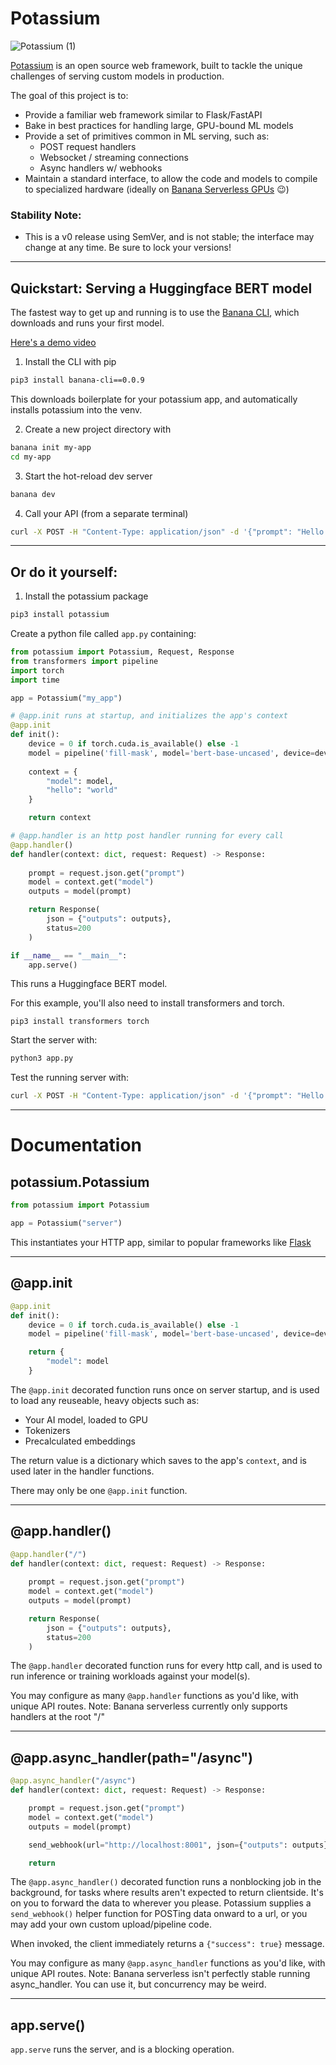# Potassium

![Potassium (1)](https://user-images.githubusercontent.com/44653944/222016748-ca2c6905-8fd5-4ee5-a68e-7aed48f23436.png)

[Potassium](https://github.com/bananaml/potassium) is an open source web framework, built to tackle the unique challenges of serving custom models in production.

The goal of this project is to:

- Provide a familiar web framework similar to Flask/FastAPI
- Bake in best practices for handling large, GPU-bound ML models
- Provide a set of primitives common in ML serving, such as:
    - POST request handlers
    - Websocket / streaming connections
    - Async handlers w/ webhooks
- Maintain a standard interface, to allow the code and models to compile to specialized hardware (ideally on [Banana Serverless GPUs](https://banana.dev) 😉)

### Stability Note:
- This is a v0 release using SemVer, and is not stable; the interface may change at any time. Be sure to lock your versions!

---

## Quickstart: Serving a Huggingface BERT model

The fastest way to get up and running is to use the [Banana CLI](https://github.com/bananaml/banana-cli), which downloads and runs your first model.

[Here's a demo video](https://www.loom.com/share/86d4e7b0801549b9ab2f7a1acce772aa)


1. Install the CLI with pip
```bash
pip3 install banana-cli==0.0.9
```
This downloads boilerplate for your potassium app, and automatically installs potassium into the venv.

2. Create a new project directory with 
```bash
banana init my-app
cd my-app
```
3. Start the hot-reload dev server
```bash
banana dev
```

4. Call your API (from a separate terminal)
```bash
curl -X POST -H "Content-Type: application/json" -d '{"prompt": "Hello I am a [MASK] model."}' http://localhost:8000/
``` 

---

## Or do it yourself:

1. Install the potassium package

```bash
pip3 install potassium
```

Create a python file called `app.py` containing:

```python
from potassium import Potassium, Request, Response
from transformers import pipeline
import torch
import time

app = Potassium("my_app")

# @app.init runs at startup, and initializes the app's context
@app.init
def init():
    device = 0 if torch.cuda.is_available() else -1
    model = pipeline('fill-mask', model='bert-base-uncased', device=device)
   
    context = {
        "model": model,
        "hello": "world"
    }

    return context

# @app.handler is an http post handler running for every call
@app.handler()
def handler(context: dict, request: Request) -> Response:
    
    prompt = request.json.get("prompt")
    model = context.get("model")
    outputs = model(prompt)

    return Response(
        json = {"outputs": outputs}, 
        status=200
    )

if __name__ == "__main__":
    app.serve()
```

This runs a Huggingface BERT model.

For this example, you'll also need to install transformers and torch.

```
pip3 install transformers torch
```

Start the server with:

```bash
python3 app.py
```

Test the running server with:

```bash
curl -X POST -H "Content-Type: application/json" -d '{"prompt": "Hello I am a [MASK] model."}' http://localhost:8000
```

---

# Documentation

## potassium.Potassium

```python
from potassium import Potassium

app = Potassium("server")
```

This instantiates your HTTP app, similar to popular frameworks like [Flask](https://flask.palletsprojects.com/en/2.2.x/_)

---

## @app.init

```python
@app.init
def init():
    device = 0 if torch.cuda.is_available() else -1
    model = pipeline('fill-mask', model='bert-base-uncased', device=device)

    return {
        "model": model
    }
```

The `@app.init` decorated function runs once on server startup, and is used to load any reuseable, heavy objects such as:

- Your AI model, loaded to GPU
- Tokenizers
- Precalculated embeddings

The return value is a dictionary which saves to the app's `context`, and is used later in the handler functions.

There may only be one `@app.init` function.

---

## @app.handler()

```python
@app.handler("/")
def handler(context: dict, request: Request) -> Response:
    
    prompt = request.json.get("prompt")
    model = context.get("model")
    outputs = model(prompt)

    return Response(
        json = {"outputs": outputs}, 
        status=200
    )
```

The `@app.handler` decorated function runs for every http call, and is used to run inference or training workloads against your model(s).

You may configure as many `@app.handler` functions as you'd like, with unique API routes.
Note: Banana serverless currently only supports handlers at the root "/"

---

## @app.async_handler(path="/async")

```python
@app.async_handler("/async")
def handler(context: dict, request: Request) -> Response:

    prompt = request.json.get("prompt")
    model = context.get("model")
    outputs = model(prompt)

    send_webhook(url="http://localhost:8001", json={"outputs": outputs})

    return
```

The `@app.async_handler()` decorated function runs a nonblocking job in the background, for tasks where results aren't expected to return clientside. It's on you to forward the data to wherever you please. Potassium supplies a `send_webhook()` helper function for POSTing data onward to a url, or you may add your own custom upload/pipeline code.

When invoked, the client immediately returns a `{"success": true}` message.

You may configure as many `@app.async_handler` functions as you'd like, with unique API routes.
Note: Banana serverless isn't perfectly stable running async_handler. You can use it, but concurrency may be weird.


---

## app.serve()

`app.serve` runs the server, and is a blocking operation.
